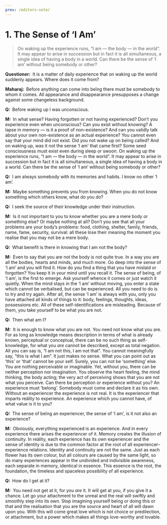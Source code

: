 ```yaml
---
prev: /editors-note/
---
```

# 1. The Sense of ‘I Am’

>On waking up the experience runs, “I am — the body — in the world”. It may appear to arise in succession but in fact it is all simultaneous, a single idea of having a body in a world. Can there be the sense of ‘I am’ without beïng somebody or other?

**Questioner:**&ensp;It is a matter of daily experience that on waking up the world suddenly appears. Where does it come from?

**Maharaj:**&ensp;Before anything can come into beïng there must be somebody to whom it comes. All appearance and disappearance presupposes a change against some changeless background.

**Q:**&ensp;Before waking up I was unconscious.

**M:**&ensp;In what sense? Having forgotten or not having experienced? Don’t you experience even when unconscious? Can you exist without knowing? A lapse in memory — is it a proof of non-existence? And can you validly talk about your own non-existence as an actual experience? You cannot even say that your mind did not exist. Did you not wake up on beïng called? And on waking up, was it not the sense ‘I am’ that came first? Some seed consciousness must exist even during sleep or swoon. On waking up the experience runs, “I am — the body — in the world”. It may appear to arise in succession but in fact it is all simultaneous, a single idea of having a body in a world. Can there be the sense of ‘I am’ without beïng somebody or other?

**Q:**&ensp;I am always somebody with its memories and habits. I know no other ‘I am’.

**M:**&ensp;Maybe something prevents you from knowing. When you do not know something which others know, what do you do?

**Q:**&ensp;I seek the source of their knowledge under their instruction.

**M:**&ensp;Is it not important to you to know whether you are a mere body or something else? Or maybe nothing at all? Don’t you see that all your problems are your body’s problems: food, clothing, shelter, family, friends, name, fame, security, survival: all these lose their meaning the moment you realise that you may not be a mere body.

**Q:**&ensp;What benefit is there in knowing that I am not the body?

**M:**&ensp;Even to say that you are not the body is not quite true. In a way you are all the bodies, hearts and minds, and much more. Go deep into the sense of ‘I am’ and you will find it. How do you find a thing that you have mislaid or forgotten? You keep it in your mind until you recall it. The sense of beïng, of ‘I am’, is the first to emerge. Ask yourself whence it comes or just watch it quietly. When the mind stays in the ‘I am’ without moving, you enter a state which cannot be verbalised, but can be experienced. All you need to do is to try and try again. After all, the sense ‘I am’ is always with you, only you have attached all kinds of things to it: body, feelings, thoughts, ideas, possessions etc. All of these self-identifications are misleading. Because of them, you take yourself to be what you are not.

**Q:**&ensp;Then what am I?

**M:**&ensp;It is enough to know what you are not. You need not know what you are. For as long as knowledge means description in terms of what is already known, perceptual or conceptual, there can be no such thing as self-knowledge, for what you *are* cannot be described, except as total negation. All you can say is, “I am not this, I am not that”. You cannot meaningfully say, “this is what I am”. It just makes no sense. What you can point out as ‘this’ or ‘that’ cannot be your self. Surely, you can not be ‘something’ else. You are nothing perceivable or imaginable. Yet, without you, there can be neither perception nor imagination. You observe the heart feeling, the mind thinking, the body acting; the very act of perceiving shows that you are not what you perceive. Can there be perception or experience without you? An experience must ‘belong’. Somebody must come and declare it as his own. Without an experiencer the experience is not real. It is the experiencer that imparts reälity to experience. An experience which you cannot have, of what value is it to you?

**Q:**&ensp;The sense of beïng an experiencer, the sense of ‘I am’, is it not also an experience?

**M:**&ensp;Obviously, everything experienced is an experience. And in every experience there arises the experiencer of it. Memory creates the illusion of continuity. In reälity, each experience has its own experiencer and the sense of identity is due to the common factor at the root of all experiencer–experience relations. Identity and continuity are not the same. Just as each flower has its own colour, but all colours are caused by the same light, so do many experiences appear in the undivided and indivisible awareness, each separate in memory, identical in essence. This essence is the root, the foundation, the timeless and spaceless possibility of all experience.

**Q:**&ensp;How do I get at it?

**M:**&ensp;You need not get at it, for you *are* it. It will get at you, if you give it a chance. Let go your attachment to the unreal and the real will swiftly and smoothly step into its own. Stop imagining yourself beïng or doing this or that and the realisation that you are the source and heart of all will dawn upon you. With this will come great love which is not choice or predilection, or attachment, but a power which makes all things love-worthy and lovable.